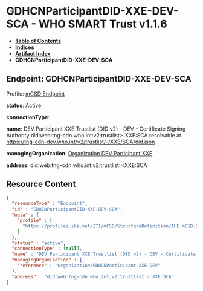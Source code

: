 # GDHCNParticipantDID-XXE-DEV-SCA - WHO SMART Trust v1.1.6

* [**Table of Contents**](toc.md)
* [**Indices**](indices.md)
* [**Artifact Index**](artifacts.md)
* **GDHCNParticipantDID-XXE-DEV-SCA**

## Endpoint: GDHCNParticipantDID-XXE-DEV-SCA

Profile: [mCSD Endpoint](https://profiles.ihe.net/ITI/mCSD/4.0.0/StructureDefinition-IHE.mCSD.Endpoint.html)

**status**: Active

**connectionType**: 

**name**: DEV Participant XXE Trustlist (DID v2) - DEV - Certificate Signing Authority did:web:tng-cdn.who.int:v2:trustlist:-:XXE:SCA resolvable at https://tng-cdn-dev.who.int/v2/trustlist/-/XXE/SCA/did.json

**managingOrganization**: [Organization DEV Participant XXE](Organization-GDHCNParticipant-XXE-DEV.md)

**address**: did:web:tng-cdn.who.int:v2:trustlist:-:XXE:SCA



## Resource Content

```json
{
  "resourceType" : "Endpoint",
  "id" : "GDHCNParticipantDID-XXE-DEV-SCA",
  "meta" : {
    "profile" : [
      "https://profiles.ihe.net/ITI/mCSD/StructureDefinition/IHE.mCSD.Endpoint"
    ]
  },
  "status" : "active",
  "connectionType" : [null],
  "name" : "DEV Participant XXE Trustlist (DID v2) - DEV - Certificate Signing Authority\ndid:web:tng-cdn.who.int:v2:trustlist:-:XXE:SCA\nresolvable at https://tng-cdn-dev.who.int/v2/trustlist/-/XXE/SCA/did.json",
  "managingOrganization" : {
    "reference" : "Organization/GDHCNParticipant-XXE-DEV"
  },
  "address" : "did:web:tng-cdn.who.int:v2:trustlist:-:XXE:SCA"
}

```
